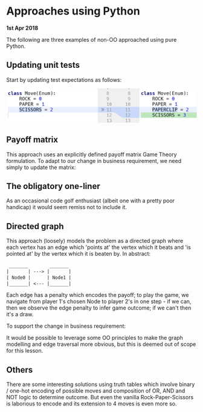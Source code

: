 
# Approaches using Python

**1st Apr 2018**

The following are three examples of non-OO approached using pure Python.

## Updating unit tests

Start by updating test expectations as follows:

<img src="images/enum.PNG">


## Payoff matrix

This approach uses an explicitly defined payoff matrix Game Theory formulation.
To adapt to our change in business requirement, we need simply to update the matrix:


## The obligatory one-liner

As an occasional code golf enthusiast (albeit one with a pretty poor handicap) it 
would seem remiss not to include it.


## Directed graph

This approach (loosely) models the problem as a directed graph where each vertex
has an edge which 'points at' the vertex which it beats and 'is pointed at' by
the vertex which it is beaten by.  In abstract:

```
 _______        _______
|       | ---> |       |
| Node0 |      | Node1 |
|_______| <--- |_______|

```

Each edge has a penalty which encodes the payoff; to play the game, we navigate
from player 1's chosen Node to player 2's in one step - if we can, then we 
observe the edge penalty to infer game outcome; if we can't then it's a draw.

To support the change in business requirement:



It would be possible to leverage some OO principles to make the graph modelling
and edge traversal more obvious, but this is deemed out of scope for this lesson.

## Others

There are some interesting solutions using truth tables which involve binary / 
one-hot encoding of possible moves and composition of OR, AND and NOT logic to
determine outcome.  But even the vanilla Rock-Paper-Scissors is laborious to
encode and its extension to 4 moves is even more so.
